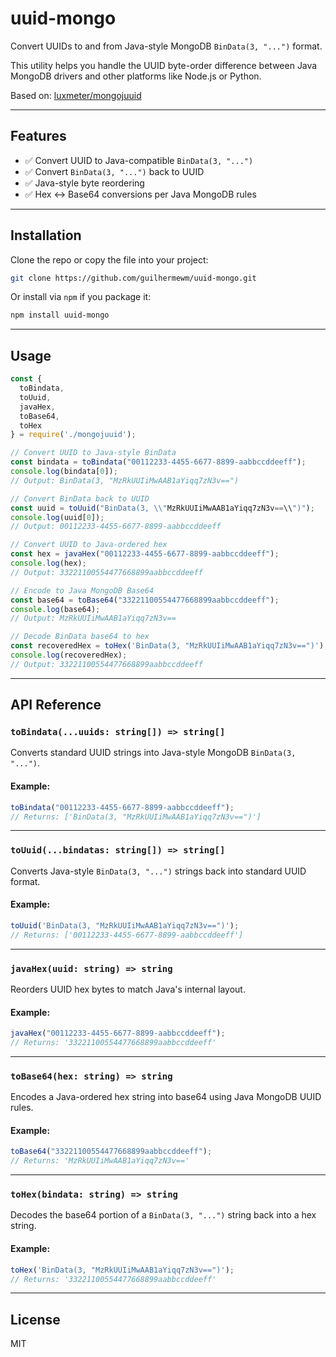 # uuid-mongo

Convert UUIDs to and from Java-style MongoDB `BinData(3, "...")` format.

This utility helps you handle the UUID byte-order difference between Java MongoDB drivers and other platforms like Node.js or Python.

Based on: [luxmeter/mongojuuid](https://github.com/luxmeter/mongojuuid)

---

## Features

- ✅ Convert UUID to Java-compatible `BinData(3, "...")`
- ✅ Convert `BinData(3, "...")` back to UUID
- ✅ Java-style byte reordering
- ✅ Hex ↔ Base64 conversions per Java MongoDB rules

---

## Installation

Clone the repo or copy the file into your project:

```bash
git clone https://github.com/guilhermewm/uuid-mongo.git
```

Or install via `npm` if you package it:

```bash
npm install uuid-mongo
```

---

## Usage

```js
const {
  toBindata,
  toUuid,
  javaHex,
  toBase64,
  toHex
} = require('./mongojuuid');

// Convert UUID to Java-style BinData
const bindata = toBindata("00112233-4455-6677-8899-aabbccddeeff");
console.log(bindata[0]);
// Output: BinData(3, "MzRkUUIiMwAAB1aYiqq7zN3v==")

// Convert BinData back to UUID
const uuid = toUuid("BinData(3, \\"MzRkUUIiMwAAB1aYiqq7zN3v==\\")");
console.log(uuid[0]);
// Output: 00112233-4455-6677-8899-aabbccddeeff

// Convert UUID to Java-ordered hex
const hex = javaHex("00112233-4455-6677-8899-aabbccddeeff");
console.log(hex);
// Output: 33221100554477668899aabbccddeeff

// Encode to Java MongoDB Base64
const base64 = toBase64("33221100554477668899aabbccddeeff");
console.log(base64);
// Output: MzRkUUIiMwAAB1aYiqq7zN3v==

// Decode BinData base64 to hex
const recoveredHex = toHex('BinData(3, "MzRkUUIiMwAAB1aYiqq7zN3v==")');
console.log(recoveredHex);
// Output: 33221100554477668899aabbccddeeff
```

---

## API Reference

### `toBindata(...uuids: string[]) => string[]`

Converts standard UUID strings into Java-style MongoDB `BinData(3, "...")`.

#### Example:

```js
toBindata("00112233-4455-6677-8899-aabbccddeeff");
// Returns: ['BinData(3, "MzRkUUIiMwAAB1aYiqq7zN3v==")']
```

---

### `toUuid(...bindatas: string[]) => string[]`

Converts Java-style `BinData(3, "...")` strings back into standard UUID format.

#### Example:

```js
toUuid('BinData(3, "MzRkUUIiMwAAB1aYiqq7zN3v==")');
// Returns: ['00112233-4455-6677-8899-aabbccddeeff']
```

---

### `javaHex(uuid: string) => string`

Reorders UUID hex bytes to match Java's internal layout.

#### Example:

```js
javaHex("00112233-4455-6677-8899-aabbccddeeff");
// Returns: '33221100554477668899aabbccddeeff'
```

---

### `toBase64(hex: string) => string`

Encodes a Java-ordered hex string into base64 using Java MongoDB UUID rules.

#### Example:

```js
toBase64("33221100554477668899aabbccddeeff");
// Returns: 'MzRkUUIiMwAAB1aYiqq7zN3v=='
```

---

### `toHex(bindata: string) => string`

Decodes the base64 portion of a `BinData(3, "...")` string back into a hex string.

#### Example:

```js
toHex('BinData(3, "MzRkUUIiMwAAB1aYiqq7zN3v==")');
// Returns: '33221100554477668899aabbccddeeff'
```

---

## License

MIT